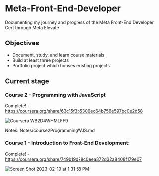 # Meta-Front-End-Developer
Documenting my journey and progress of the Meta Front-End Developer Cert through Meta Elevate


## Objectives

* Document, study, and learn course materials
* Build at least three projects
* Portfolio project which houses existing projects

## Current stage

### Course 2 - Programming with JavaScript

Complete! - https://coursera.org/share/63c15f3b5306ec64b756e597bc0e2d58 

![Coursera WB2D4WHMLFF9](https://github.com/Mattx2k1/Meta-Front-End-Developer/assets/44537080/406739af-a918-4639-8cf3-1bb0e0199ee3)

Notes: Notes/course2ProgrammingWJS.md 

### Course 1 - Introduction to Front-End Development: 

Complete! - https://coursera.org/share/749b19d28c0eea372d32a8408f179e07 

![Screen Shot 2023-02-19 at 1 31 58 PM](https://user-images.githubusercontent.com/44537080/219967903-23eb67dc-6a09-422b-b005-750e9fe436b7.png)


